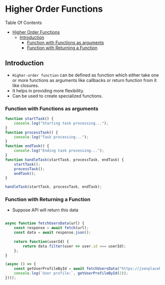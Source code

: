 # Higher Order Functions

Table Of Contents
- [Higher Order Functions](#higher-order-functions)
  - [Introduction](#introduction)
    - [Function with Functions as arguments](#function-with-functions-as-arguments)
    - [Function with Returning a Function](#function-with-returning-a-function)


## Introduction

- `Higher-order function` can be defined as function which either take one or more functions as arguments like callbacks or return function from it like closures.
- It helps in providing more flexibility.
- Can be used to create specialized functions.

### Function with Functions as arguments

```Javascript
function startTask() {
    console.log("Starting task processing...");
}
function processTask() {
    console.log("Task processing...");
}
function endTask() {
    console.log("Ending task processing...");
}
function handleTask(startTask, processTask, endTask) {
    startTask();
    processTask();
    endTask();
}

handleTask(startTask, processTask, endTask);
```

### Function with Returning a Function
- Suppose API will return this data
```Javascript

async function fetchUsersData(url) {
    const response = await fetch(url);
    const data = await response.json();
  
    return function(userId) {
        return data.filter(user => user.id === userId);
    };
}

(async () => {
    const getUserProfileById = await fetchUsersData("https://jsonplaceholder.typicode.com/users");
    console.log(`User profile:`, getUserProfileById(2)); 
})();
```